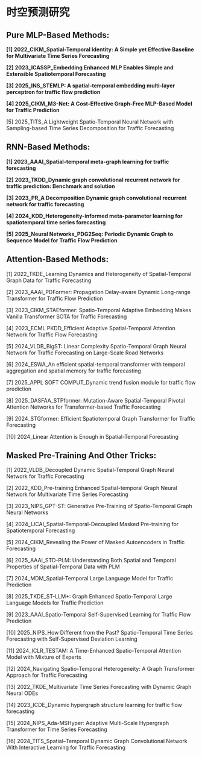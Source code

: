 # 时空预测研究

## **Pure MLP-Based Methods**:

**[1] 2022_CIKM_Spatial-Temporal Identity: A Simple yet Effective Baseline for Multivariate Time Series Forecasting**

**[2] 2023_ICASSP_Embedding Enhanced MLP Enables Simple and Extensible Spatiotemporal Forecasting**

**[3] 2025_INS_STEMLP: A spatial-temporal embedding multi-layer perceptron for traffic flow prediction**

**[4] 2025_CIKM_M3-Net: A Cost-Effective Graph-Free MLP-Based Model for Traffic Prediction**

[5] 2025_TITS_A Lightweight Spatio-Temporal Neural Network with Sampling-based Time Series Decomposition for Traffic Forecasting

## **RNN-Based Methods**:

**[1] 2023_AAAI_Spatial-temporal meta-graph learning for traffic forecasting**

**[2] 2023_TKDD_Dynamic graph convolutional recurrent network for traffic prediction: Benchmark and solution**

**[3] 2023_PR_A Decomposition Dynamic graph convolutional recurrent network for traffic forecasting**

**[4] 2024_KDD_Heterogeneity-informed meta-parameter learning for spatiotemporal time series forecasting**

**[5] 2025_Neural Networks_PDG2Seq: Periodic Dynamic Graph to Sequence Model for Traffic Flow Prediction**

## **Attention-Based Methods**:

[1] 2022_TKDE_Learning Dynamics and Heterogeneity of Spatial-Temporal Graph Data for Traffic Forecasting

[2] 2023_AAAI_PDFormer: Propagation Delay-aware Dynamic Long-range Transformer for Traffic Flow Prediction

[3] 2023_CIKM_STAEformer: Spatio-Temporal Adaptive Embedding Makes Vanilla Transformer SOTA for Traffic Forecasting

[4] 2023_ECML PKDD_Efficient Adaptive Spatial-Temporal Attention Network for Traffic Flow Forecasting

[5] 2024_VLDB_BigST: Linear Complexity Spatio-Temporal Graph Neural Network for Traffic Forecasting on Large-Scale Road Networks

[6] 2024_ESWA_An efficient spatial-temporal transformer with temporal aggregation and spatial memory for traffic forecasting

[7] 2025_APPL SOFT COMPUT_Dynamic trend fusion module for traffic flow prediction

[8] 2025_DASFAA_STPformer: Mutation-Aware Spatial-Temporal Pivotal Attention Networks for Transformer-based Traffic Forecasting

[9] 2024_STGformer: Efficient Spatiotemporal Graph Transformer for Traffic Forecasting

[10] 2024_Linear Attention is Enough in Spatial-Temporal Forecasting

## **Masked Pre-Training And Other Tricks**:

[1] 2022_VLDB_Decoupled Dynamic Spatial-Temporal Graph Neural Network for Traffic Forecasting

[2] 2022_KDD_Pre-training Enhanced Spatial-temporal Graph Neural Network for Multivariate Time Series Forecasting

[3] 2023_NIPS_GPT-ST: Generative Pre-Training of Spatio-Temporal Graph Neural Networks

[4] 2024_IJCAI_Spatial-Temporal-Decoupled Masked Pre-training for Spatiotemporal Forecasting

[5] 2024_CIKM_Revealing the Power of Masked Autoencoders in Traffic Forecasting

[6] 2025_AAAI_STD-PLM: Understanding Both Spatial and Temporal Properties of Spatial-Temporal Data with PLM

[7] 2024_MDM_Spatial-Temporal Large Language Model for Traffic Prediction

[8] 2025_TKDE_ST-LLM+: Graph Enhanced Spatio-Temporal Large Language Models for Traffic Prediction

[9] 2023_AAAI_Spatio-Temporal Self-Supervised Learning for Traffic Flow Prediction

[10] 2025_NIPS_How Different from the Past? Spatio-Temporal Time Series Forecasting with Self-Supervised Deviation Learning

[11] 2024_ICLR_TESTAM: A Time-Enhanced Spatio-Temporal Attention Model with Mixture of Experts

[12] 2024_Navigating Spatio-Temporal Heterogeneity: A Graph Transformer Approach for Traffic Forecasting

[13] 2022_TKDE_Multivariate Time Series Forecasting with Dynamic Graph Neural ODEs

[14] 2023_ICDE_Dynamic hypergraph structure learning for traffic flow forecasting

[15] 2024_NIPS_Ada-MSHyper: Adaptive Multi-Scale Hypergraph Transformer for Time Series Forecasting

[16] 2024_TITS_Spatial–Temporal Dynamic Graph Convolutional Network With Interactive Learning for Traffic Forecasting